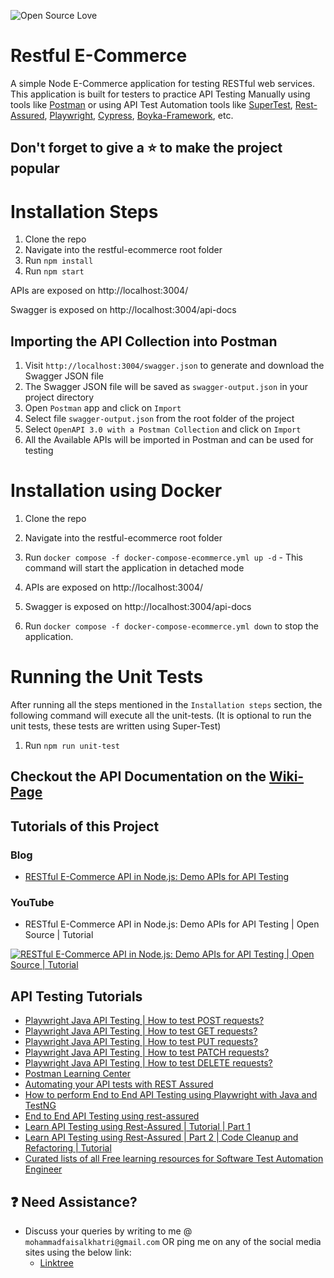 ![Open Source Love](https://badges.frapsoft.com/os/v1/open-source.svg?v=103)

# Restful E-Commerce

A simple Node E-Commerce application for testing RESTful web services. 
This application is built for testers to practice API Testing Manually using tools like [Postman](https://www.postman.com/downloads/) or using API Test Automation tools like [SuperTest](https://www.npmjs.com/package/supertest), [Rest-Assured](https://rest-assured.io/), [Playwright](https://playwright.dev/java/docs/api-testing), [Cypress](https://learn.cypress.io/advanced-cypress-concepts/integration-and-api-tests), [Boyka-Framework](https://github.com/BoykaFramework/boyka-framework), etc.

## Don't forget to give a :star: to make the project popular

# Installation Steps
1. Clone the repo
1. Navigate into the restful-ecommerce root folder
1. Run `npm install`
1. Run `npm start`

APIs are exposed on http://localhost:3004/

Swagger is exposed on http://localhost:3004/api-docs

## Importing the API Collection into Postman

1. Visit `http://localhost:3004/swagger.json` to generate and download the Swagger JSON file
1. The Swagger JSON file will be saved as `swagger-output.json` in your project directory
1. Open `Postman` app and click on `Import`
1. Select file `swagger-output.json` from the root folder of the project
1. Select `OpenAPI 3.0 with a Postman Collection` and click on `Import`
1. All the Available APIs will be imported in Postman and can be used for testing

# Installation using Docker
1. Clone the repo
1. Navigate into the restful-ecommerce root folder
1. Run `docker compose -f docker-compose-ecommerce.yml up -d` - This command will start the application in detached mode
1. APIs are exposed on http://localhost:3004/
1. Swagger is exposed on http://localhost:3004/api-docs

1. Run `docker compose -f docker-compose-ecommerce.yml down` to stop the application.

# Running the Unit Tests

After running all the steps mentioned in the `Installation steps` section, the following command will execute all the unit-tests. (It is optional to run the unit tests, these tests are written using Super-Test) 
1. Run `npm run unit-test`

## Checkout the API Documentation on the [Wiki-Page](https://github.com/mfaisalkhatri/restful-ecommerce/wiki)

## Tutorials of this Project 

### Blog

- [RESTful E-Commerce API in Node.js: Demo APIs for API Testing](https://medium.com/@iamfaisalkhatri/restful-ecommerce-a-simple-demo-node-e-commerce-application-for-practising-api-testing-db867ed3be9f)

### YouTube

- RESTful E-Commerce API in Node.js: Demo APIs for API Testing | Open Source | Tutorial

[![RESTful E-Commerce API in Node.js: Demo APIs for API Testing | Open Source | Tutorial](https://img.youtube.com/vi/9WDhjf-Qlo4/0.jpg)](https://www.youtube.com/watch?v=9WDhjf-Qlo4)


## API Testing Tutorials

- [Playwright Java API Testing | How to test POST requests?](https://medium.com/@iamfaisalkhatri/playwright-java-api-testing-how-to-test-post-requests-4c9102d3ab03)
- [Playwright Java API Testing | How to test GET requests?](https://medium.com/@iamfaisalkhatri/playwright-java-api-testing-how-to-test-get-requests-c036b984cc6d)
- [Playwright Java API Testing | How to test PUT requests?](https://medium.com/@iamfaisalkhatri/playwright-java-api-testing-how-to-test-put-requests-d6b1d054d64b)
- [Playwright Java API Testing | How to test PATCH requests?](https://medium.com/@iamfaisalkhatri/playwright-java-api-testing-how-to-test-patch-requests-f6b0867d91e7)
- [Playwright Java API Testing | How to test DELETE requests?](https://medium.com/@iamfaisalkhatri/playwright-java-api-testing-how-to-test-delete-requests-2ff77feb0383)
- [Postman Learning Center](https://learning.postman.com/)
- [Automating your API tests with REST Assured](https://testautomationu.applitools.com/automating-your-api-tests-with-rest-assured/)
- [How to perform End to End API Testing using Playwright with Java and TestNG](https://medium.com/@iamfaisalkhatri/how-to-perform-end-to-end-api-testing-using-playwright-with-java-and-testng-26b318927115)
- [End to End API Testing using rest-assured](https://medium.com/@iamfaisalkhatri/end-to-end-api-testing-using-rest-assured-a58c4ea80255)
- [Learn API Testing using Rest-Assured | Tutorial | Part 1](https://www.youtube.com/live/xLKpdQE0oKY?si=VCija9_74KVhkdQK)
- [Learn API Testing using Rest-Assured | Part 2 | Code Cleanup and Refactoring | Tutorial](https://www.youtube.com/live/AFQSolEeu74?si=QmRS9HTpjpHOcsq3)
- [Curated lists of all Free learning resources for Software Test Automation Engineer ](https://github.com/mfaisalkhatri/awesome-learning)

## :question: Need Assistance?

- Discuss your queries by writing to me @ `mohammadfaisalkhatri@gmail.com`
  OR ping me on any of the social media sites using the below link:
    - [Linktree](https://linktr.ee/faisalkhatri)
